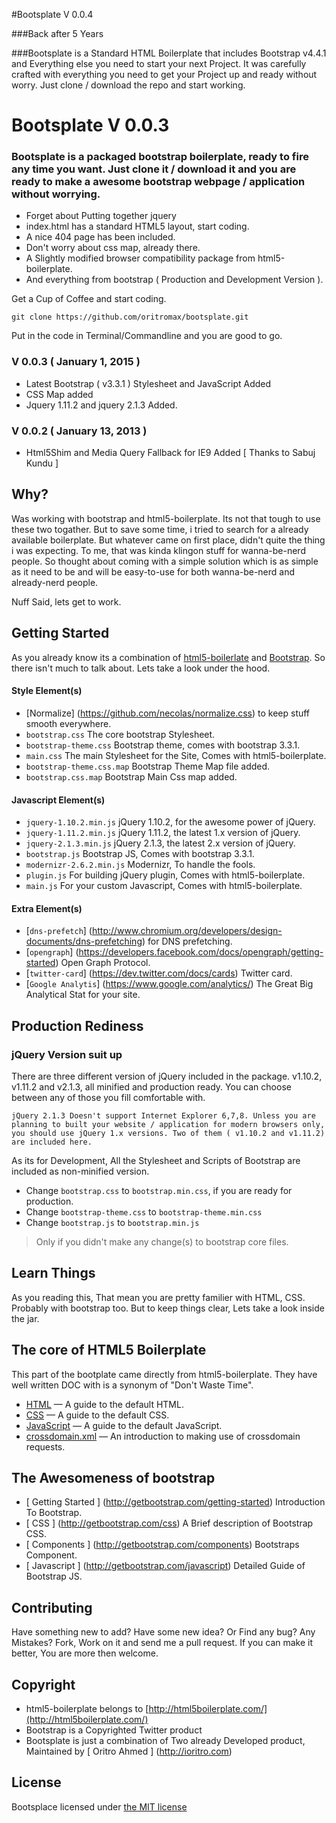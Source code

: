 #Bootsplate V 0.0.4

###Back after 5 Years

###Bootsplate is a Standard HTML Boilerplate that includes Bootstrap v4.4.1 and Everything else you need to start your next Project. It was carefully crafted with everything you need to get your Project up and ready without worry. Just clone / download the repo and start working. 


# Bootsplate V 0.0.3

### Bootsplate is a packaged bootstrap boilerplate, ready to fire any time you want. Just clone it / download it and you are ready to make a awesome bootstrap webpage / application without worrying.

* Forget about Putting together jquery
* index.html has a standard HTML5 layout, start coding.
* A nice 404 page has been included.
* Don't worry about css map, already there.
* A Slightly modified browser compatibility package from html5-boilerplate.
* And everything from bootstrap ( Production and Development Version ).

Get a Cup of Coffee and start coding.

`git clone https://github.com/oritromax/bootsplate.git`

Put in the code in Terminal/Commandline and you are good to go. 

### V 0.0.3 ( January 1, 2015 )

* Latest Bootstrap ( v3.3.1 ) Stylesheet and JavaScript Added
* CSS Map added
* Jquery 1.11.2 and jquery 2.1.3 Added.


### V 0.0.2 ( January 13, 2013 )

* Html5Shim and Media Query Fallback for IE9 Added [ Thanks to Sabuj Kundu ]

## Why?

Was working with bootstrap and html5-boilerplate. Its not that tough to use these two togather. But to save some time, i tried to search for a already available boilerplate. But whatever came on first place, didn't quite the thing i was expecting. To me, that was kinda klingon stuff for wanna-be-nerd people. So thought about coming with a simple solution which is as simple as it need to be and will be easy-to-use for both wanna-be-nerd and already-nerd people.

Nuff Said, lets get to work.

## Getting Started

As you already know its a combination of [html5-boilerlate](http://html5boilerplate.com) and [Bootstrap](http://getbootstrap.com). So there isn't much to talk about. Lets take a look under the hood.

#### Style Element(s)

* [Normalize] (https://github.com/necolas/normalize.css) to keep stuff smooth everywhere.
* `bootstrap.css` The core bootstrap Stylesheet.
* `bootstrap-theme.css` Bootstrap theme, comes with bootstrap 3.3.1.
* `main.css` The main Stylesheet for the Site, Comes with html5-boilerplate.
* `bootstrap-theme.css.map` Bootstrap Theme Map file added.
* `bootstrap.css.map` Bootstrap Main Css map added.

#### Javascript Element(s)

* `jquery-1.10.2.min.js` jQuery 1.10.2, for the awesome power of jQuery.
* `jquery-1.11.2.min.js` jQuery 1.11.2, the latest 1.x version of jQuery.
* `jquery-2.1.3.min.js` jQuery 2.1.3, the latest 2.x version of jQuery.
* `bootstrap.js` Bootstrap JS, Comes with bootstrap 3.3.1.
* `modernizr-2.6.2.min.js` Modernizr, To handle the fools.
* `plugin.js` For building jQuery plugin, Comes with html5-boilerplate.
* `main.js` For your custom Javascript, Comes with html5-boilerplate.

#### Extra Element(s)

* [`dns-prefetch`] (http://www.chromium.org/developers/design-documents/dns-prefetching) for DNS prefetching.
* [`opengraph`] (https://developers.facebook.com/docs/opengraph/getting-started) Open Graph Protocol.
* [`twitter-card`] (https://dev.twitter.com/docs/cards) Twitter card.
* [`Google Analytis`] (https://www.google.com/analytics/) The Great Big Analytical Stat for your site.

## Production Rediness

### jQuery Version suit up

There are three different version of jQuery included in the package. v1.10.2, v1.11.2 and v2.1.3, all minified and production ready. You can choose between any of those you fill comfortable with.

`jQuery 2.1.3 Doesn't support Internet Explorer 6,7,8. Unless you are planning to built your website / application for modern browsers only, you should use jQuery 1.x versions. Two of them ( v1.10.2 and v1.11.2) are included here.`

As its for Development, All the Stylesheet and Scripts of Bootstrap are included as non-minified version.

* Change `bootstrap.css` to `bootstrap.min.css`, if you are ready for production.
* Change `bootstrap-theme.css` to `bootstrap-theme.min.css`
* Change `bootstrap.js` to `bootstrap.min.js`

> Only if you didn't make any change(s) to bootstrap core files.

## Learn Things

As you reading this, That mean you are pretty familier with HTML, CSS. Probably with bootstrap too. But to keep things clear, Lets take a look inside the jar.

## The core of HTML5 Boilerplate

This part of the bootplate came directly from html5-boilerplate. They have well written DOC with is a synonym of "Don't Waste Time".

* [HTML](https://github.com/h5bp/html5-boilerplate/blob/v4.3.0/doc/html.md) — A guide to the default HTML.
* [CSS](https://github.com/h5bp/html5-boilerplate/blob/v4.3.0/doc/css.md) — A guide to the default CSS.
* [JavaScript](https://github.com/h5bp/html5-boilerplate/blob/v4.3.0/doc/js.md) — A guide to the default JavaScript.
* [crossdomain.xml](https://github.com/h5bp/html5-boilerplate/blob/v4.3.0/doc/crossdomain.md) — An introduction to making use of
  crossdomain requests.

## The Awesomeness of bootstrap

* [ Getting Started ] (http://getbootstrap.com/getting-started) Introduction To Bootstrap.
* [ CSS ] (http://getbootstrap.com/css) A Brief description of Bootstrap CSS.
* [ Components ] (http://getbootstrap.com/components) Bootstraps Component.
* [ Javascript ] (http://getbootstrap.com/javascript) Detailed Guide of Bootstrap JS.

## Contributing

Have something new to add? Have some new idea? Or Find any bug? Any Mistakes? Fork, Work on it and send me a pull request. If you can make it better, You are more then welcome.

## Copyright

* html5-boilerplate belongs to [http://html5boilerplate.com/](http://html5boilerplate.com/)
* Bootstrap is a Copyrighted Twitter product
* Bootsplate is just a combination of Two already Developed product, Maintained by [ Oritro Ahmed ] (http://ioritro.com)

## License

Bootsplace licensed under [the MIT license](license)  
